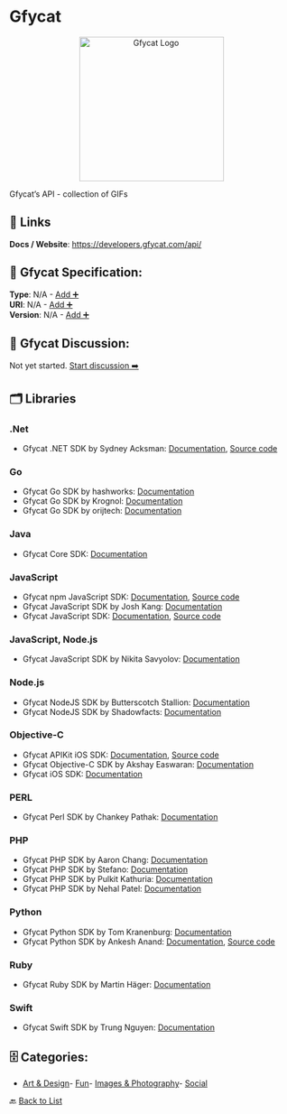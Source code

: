 # Gfycat
<p align="center">
    <img width="256" src="https://raw.githubusercontent.com/apis-list/apis-list/main/apis/gfycat/logo_256x256.png" alt="Gfycat Logo"/>
</p>
Gfycat’s API - collection of GIFs

##  🔗 Links
**Docs / Website**: https://developers.gfycat.com/api/

## 🧬 Gfycat Specification:
**Type**: N/A - [Add ➕](https://github.com/apis-list/apis-list/edit/main/apis.yaml#L7762)  
**URI**: N/A - [Add ➕](https://github.com/apis-list/apis-list/edit/main/apis.yaml#L7762)  
**Version**: N/A - [Add ➕](https://github.com/apis-list/apis-list/edit/main/apis.yaml#L7762)

## 💬 Gfycat Discussion:
Not yet started. [Start discussion ➡️](https://github.com/apis-list/apis-list/discussions/new)

## 🗂️ Libraries
### .Net
- Gfycat .NET SDK by Sydney Acksman: [Documentation](https://github.com/ObsidianMinor/Gfycat.Net), [Source code](https://www.nuget.org/packages/Gfycat.Net)
### Go
- Gfycat Go SDK by hashworks: [Documentation](https://github.com/hashworks/go-gfycat)
- Gfycat Go SDK by Krognol: [Documentation](https://github.com/Krognol/gofycat)
- Gfycat Go SDK by orijtech: [Documentation](https://github.com/orijtech/gfycat)
### Java
- Gfycat Core SDK: [Documentation](https://developers.gfycat.com/androidsdk/)
### JavaScript
- Gfycat npm JavaScript SDK: [Documentation](https://developers.gfycat.com/jssdk/), [Source code](https://www.npmjs.com/package/gfycat-sdk)
- Gfycat JavaScript SDK by Josh Kang: [Documentation](https://github.com/kngroo/gfycat-sdk)
- Gfycat JavaScript SDK: [Documentation](https://github.com/gfycat/gfycat-sdk), [Source code](https://www.npmjs.com/package/gfycat-sdk)
### JavaScript, Node.js
- Gfycat JavaScript SDK by Nikita Savyolov: [Documentation](https://github.com/ga2mer/gfycatjs)
### Node.js
- Gfycat NodeJS SDK by Butterscotch Stallion: [Documentation](https://github.com/butterscotchstallion/gfyapi)
- Gfycat NodeJS SDK by Shadowfacts: [Documentation](https://github.com/shadowfacts/gfy)
### Objective-C
- Gfycat APIKit iOS SDK: [Documentation](https://developers.gfycat.com/iossdk/), [Source code](https://github.com/gfycat/GfycatApiKit)
- Gfycat Objective-C SDK by Akshay Easwaran: [Documentation](https://github.com/akeaswaran/AEGfycatHandler)
- Gfycat iOS SDK: [Documentation](https://github.com/gfycat/GfycatApiKit)
### PERL
- Gfycat Perl SDK by Chankey Pathak: [Documentation](https://github.com/chankeypathak/WWW-Gfycat)
### PHP
- Gfycat PHP SDK by Aaron Chang: [Documentation](https://github.com/mistayam/gfyScript)
- Gfycat PHP SDK by Stefano: [Documentation](https://github.com/steoo/php-gfy-api-interface)
- Gfycat PHP SDK by Pulkit Kathuria: [Documentation](https://github.com/kevincobain2000/gfycat)
- Gfycat PHP SDK by Nehal Patel: [Documentation](https://github.com/nehalvpatel/gfycat-php)
### Python
- Gfycat Python SDK by Tom Kranenburg: [Documentation](https://github.com/TomKranenburg/gfywrapper)
- Gfycat Python SDK by Ankesh Anand: [Documentation](https://github.com/ankeshanand/py-gfycat), [Source code](https://pypi.org/project/gfycat/0.1.4/)
### Ruby
- Gfycat Ruby SDK by Martin Häger: [Documentation](https://github.com/vrcsix/gfycat)
### Swift
- Gfycat Swift SDK by Trung Nguyen: [Documentation](https://github.com/geek1706/gfycat-swift)


## 🗄️ Categories:
- [Art & Design](https://github.com/apis-list/apis-list#art--design-)- [Fun](https://github.com/apis-list/apis-list#fun-)- [Images & Photography](https://github.com/apis-list/apis-list#images--photography-)- [Social](https://github.com/apis-list/apis-list#social-)

🔙  [Back to List](https://github.com/apis-list/apis-list)
